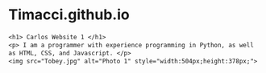 # Timacci.github.io

<!DOCTYPE html>
<html>
<head>
    <title>My Website Title</title>
</head>
<body>

    <h1> Carlos Website 1 </h1>
    <p> I am a programmer with experience programming in Python, as well as HTML, CSS, and Javascript. </p>
    <img src="Tobey.jpg" alt="Photo 1" style="width:504px;height:378px;">
</body>
</html>
